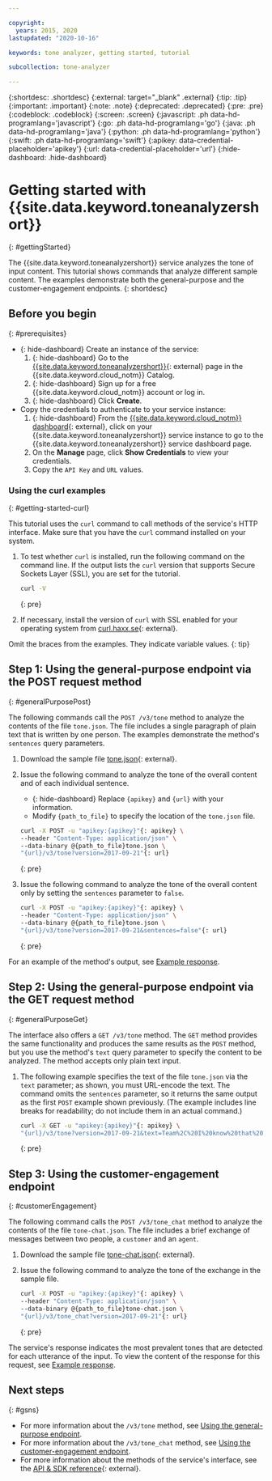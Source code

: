```yaml
---

copyright:
  years: 2015, 2020
lastupdated: "2020-10-16"

keywords: tone analyzer, getting started, tutorial

subcollection: tone-analyzer

---
```


{:shortdesc: .shortdesc}
{:external: target="_blank" .external}
{:tip: .tip}
{:important: .important}
{:note: .note}
{:deprecated: .deprecated}
{:pre: .pre}
{:codeblock: .codeblock}
{:screen: .screen}
{:javascript: .ph data-hd-programlang='javascript'}
{:go: .ph data-hd-programlang='go'}
{:java: .ph data-hd-programlang='java'}
{:python: .ph data-hd-programlang='python'}
{:swift: .ph data-hd-programlang='swift'}
{:apikey: data-credential-placeholder='apikey'}
{:url: data-credential-placeholder='url'}
{:hide-dashboard: .hide-dashboard}

# Getting started with {{site.data.keyword.toneanalyzershort}}
{: #gettingStarted}

The {{site.data.keyword.toneanalyzershort}} service analyzes the tone of input content. This tutorial shows commands that analyze different sample content. The examples demonstrate both the general-purpose and the customer-engagement endpoints.
{: shortdesc}

## Before you begin
{: #prerequisites}

- {: hide-dashboard}  Create an instance of the service:
    1.  {: hide-dashboard} Go to the [{{site.data.keyword.toneanalyzershort}}](https://{DomainName}/catalog/services/tone-analyzer){: external} page in the {{site.data.keyword.cloud_notm}} Catalog.
    1.  {: hide-dashboard} Sign up for a free {{site.data.keyword.cloud_notm}} account or log in.
    1.  {: hide-dashboard} Click **Create**.
-   Copy the credentials to authenticate to your service instance:
    1.  {: hide-dashboard} From the [{{site.data.keyword.cloud_notm}} dashboard](https://{DomainName}/resources){: external}, click on your {{site.data.keyword.toneanalyzershort}} service instance to go to the {{site.data.keyword.toneanalyzershort}} service dashboard page.
    1.  On the **Manage** page, click **Show Credentials** to view your credentials.
    1.  Copy the `API Key` and `URL` values.

### Using the curl examples
{: #getting-started-curl}

This tutorial uses the `curl` command to call methods of the service's HTTP interface. Make sure that you have the `curl` command installed on your system.

1.  To test whether `curl` is installed, run the following command on the command line. If the output lists the `curl` version that supports Secure Sockets Layer (SSL), you are set for the tutorial.

    ```bash
    curl -V
    ```
    {: pre}

1.  If necessary, install the version of `curl` with SSL enabled for your operating system from [curl.haxx.se](https://curl.haxx.se/){: external}.

Omit the braces from the examples. They indicate variable values.
{: tip}

## Step 1: Using the general-purpose endpoint via the POST request method
{: #generalPurposePost}

The following commands call the `POST /v3/tone` method to analyze the contents of the file `tone.json`. The file includes a single paragraph of plain text that is written by one person. The examples demonstrate the method's `sentences` query parameters.

1.  Download the sample file [tone.json](https://watson-developer-cloud.github.io/doc-tutorial-downloads/tone-analyzer/tone.json){: external}.
1.  Issue the following command to analyze the tone of the overall content and of each individual sentence.
    -   {: hide-dashboard} Replace `{apikey}` and `{url}` with your information.
    -   Modify `{path_to_file}` to specify the location of the `tone.json` file.

    ```bash
    curl -X POST -u "apikey:{apikey}"{: apikey} \
    --header "Content-Type: application/json" \
    --data-binary @{path_to_file}tone.json \
    "{url}/v3/tone?version=2017-09-21"{: url}
    ```
    {: pre}

1.  Issue the following command to analyze the tone of the overall content only by setting the `sentences` parameter to `false`.

    ```bash
    curl -X POST -u "apikey:{apikey}"{: apikey} \
    --header "Content-Type: application/json" \
    --data-binary @{path_to_file}tone.json \
    "{url}/v3/tone?version=2017-09-21&sentences=false"{: url}
    ```
    {: pre}

For an example of the method's output, see [Example response](/docs/tone-analyzer?topic=tone-analyzer-utgpe#exampleResponse-tone).

## Step 2: Using the general-purpose endpoint via the GET request method
{: #generalPurposeGet}

The interface also offers a `GET /v3/tone` method. The `GET` method provides the same functionality and produces the same results as the `POST` method, but you use the method's `text` query parameter to specify the content to be analyzed. The method accepts only plain text input.

1.  The following example specifies the text of the file `tone.json` via the `text` parameter; as shown, you must URL-encode the text. The command omits the `sentences` parameter, so it returns the same output as the first `POST` example shown previously. (The example includes line breaks for readability; do not include them in an actual command.)

    ```bash
    curl -X GET -u "apikey:{apikey}"{: apikey} \
    "{url}/v3/tone?version=2017-09-21&text=Team%2C%20I%20know%20that%20times%20are%20tough%21%20Product%20sales%20have%20been%20disappointing%20for%20the%20past%20three%20quarters.%20We%20have%20a%20competitive%20product%2C%20but%20we%20need%20to%20do%20a%20better%20job%20of%20selling%20it%21"{: url}
    ```
    {: pre}

## Step 3: Using the customer-engagement endpoint
{: #customerEngagement}

The following command calls the `POST /v3/tone_chat` method to analyze the contents of the file `tone-chat.json`. The file includes a brief exchange of messages between two people, a `customer` and an `agent`.

1.  Download the sample file [tone-chat.json](https://watson-developer-cloud.github.io/doc-tutorial-downloads/tone-analyzer/tone-chat.json){: external}.
1.  Issue the following command to analyze the tone of the exchange in the sample file.

    ```bash
    curl -X POST -u "apikey:{apikey}"{: apikey} \
    --header "Content-Type: application/json" \
    --data-binary @{path_to_file}tone-chat.json \
    "{url}/v3/tone_chat?version=2017-09-21"{: url}
    ```
    {: pre}

The service's response indicates the most prevalent tones that are detected for each utterance of the input. To view the content of the response for this request, see [Example response](/docs/tone-analyzer?topic=tone-analyzer-utco#exampleResponse-tone-chat).

## Next steps
{: #gsns}

-   For more information about the `/v3/tone` method, see [Using the general-purpose endpoint](/docs/tone-analyzer?topic=tone-analyzer-utgpe).
-   For more information about the `/v3/tone_chat` method, see [Using the customer-engagement endpoint](/docs/tone-analyzer?topic=tone-analyzer-utco).
-   For more information about the methods of the service's interface, see the [API & SDK reference](https://{DomainName}/apidocs/tone-analyzer){: external}.
